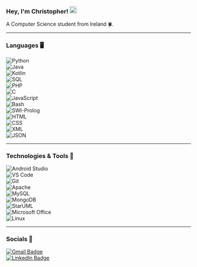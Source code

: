 ### Hey, I'm Christopher! <img src="https://raw.githubusercontent.com/GonzoTheDev/ShaneWilson/main/wave.gif" width="20px">  
A Computer Science student from Ireland 🍀.  

<hr>  

### Languages 🖥️  

![Python](https://img.shields.io/badge/Code-Python-informational?style=flat&logo=python&logoColor=white&color=2bbc8a)  
![Java](https://img.shields.io/badge/Code-Java-informational?style=flat&logo=java&logoColor=white&color=2bbc8a)  
![Kotlin](https://img.shields.io/badge/Code-Kotlin-informational?style=flat&logo=kotlin&logoColor=white&color=2bbc8a)  
![SQL](https://img.shields.io/badge/Code-SQL-informational?style=flat&logo=sqlite&logoColor=white&color=2bbc8a)  
![PHP](https://img.shields.io/badge/Code-PHP-informational?style=flat&logo=php&logoColor=white&color=2bbc8a)  
![C](https://img.shields.io/badge/Code-C-informational?style=flat&logo=c&logoColor=white&color=2bbc8a)  
![JavaScript](https://img.shields.io/badge/Code-Javascript-informational?style=flat&logo=javascript&logoColor=white&color=2bbc8a)  
![Bash](https://img.shields.io/badge/Code-Bash-informational?style=flat&logo=gnu-bash&logoColor=white&color=2bbc8a)  
![SWI-Prolog](https://img.shields.io/badge/Code-SWI%20Prolog-informational?style=flat&logo=swi-prolog&logoColor=white&color=2bbc8a)  
![HTML](https://img.shields.io/badge/Code-HTML-informational?style=flat&logo=html5&logoColor=white&color=2bbc8a)  
![CSS](https://img.shields.io/badge/Code-CSS-informational?style=flat&logo=css3&logoColor=white&color=2bbc8a)  
![XML](https://img.shields.io/badge/Code-XML-informational?style=flat&logo=xml&logoColor=white&color=2bbc8a)  
![JSON](https://img.shields.io/badge/Code-JSON-informational?style=flat&logo=json&logoColor=white&color=2bbc8a)

<hr>  

### Technologies & Tools 🔧  

![Android Studio](https://img.shields.io/badge/Tools-Android_Studio-informational?style=flat&logo=androidstudio&logoColor=white&color=2bbc8a)  
![VS Code](https://img.shields.io/badge/Editor-VS_Code-informational?style=flat&logo=visual-studio-code&logoColor=white&color=2bbc8a)  
![Git](https://img.shields.io/badge/Tools-Git-informational?style=flat&logo=git&logoColor=white&color=2bbc8a)  
![Apache](https://img.shields.io/badge/Server-Apache-informational?style=flat&logo=apache&logoColor=white&color=2bbc8a)  
![MySQL](https://img.shields.io/badge/Database-MySQL-informational?style=flat&logo=mysql&logoColor=white&color=2bbc8a)  
![MongoDB](https://img.shields.io/badge/Database-MongoDB-informational?style=flat&logo=mongodb&logoColor=white&color=2bbc8a)  
![StarUML](https://img.shields.io/badge/Tool-StarUML-informational?style=flat&logo=staruml&logoColor=white&color=2bbc8a)  
![Microsoft Office](https://img.shields.io/badge/Tools-Microsoft_Office-informational?style=flat&logo=microsoft-office&logoColor=white&color=2bbc8a)  
![Linux](https://img.shields.io/badge/Tools-Linux-informational?style=flat&logo=linux&logoColor=white&color=2bbc8a) 

<hr>  

### Socials 📣  

[![Gmail Badge](https://img.shields.io/badge/-C22454222@mytudublin.ie-c14438?style=flat-square&logo=Gmail&logoColor=white&link=mailto:C22454222@mytudublin.ie)](mailto:C22454222@mytudublin.ie)  
[![LinkedIn Badge](https://img.shields.io/badge/-Christopher_Noblett-blue?style=flat-square&logo=Linkedin&logoColor=white&link=https://www.linkedin.com/in/christopher-noblett/)](https://www.linkedin.com/in/christopher-noblett/)  


